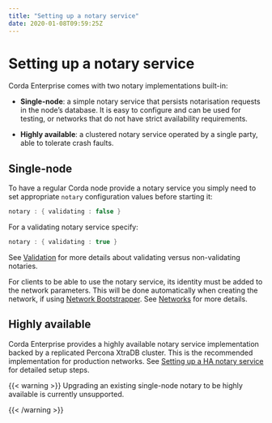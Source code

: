 ```yaml
---
title: "Setting up a notary service"
date: 2020-01-08T09:59:25Z
---
```



# Setting up a notary service
Corda Enterprise comes with two notary implementations built-in:


* **Single-node**: a simple notary service that persists notarisation requests in the node’s database. It is easy to configure
                    and can be used for testing, or networks that do not have strict availability requirements.


* **Highly available**: a clustered notary service operated by a single party, able to tolerate crash faults.



## Single-node
To have a regular Corda node provide a notary service you simply need to set appropriate `notary` configuration values
                before starting it:

```kotlin
notary : { validating : false }
```
For a validating notary service specify:

```kotlin
notary : { validating : true }
```
See [Validation](key-concepts-notaries.md#key-concepts-notaries-validation) for more details about validating versus non-validating notaries.

For clients to be able to use the notary service, its identity must be added to the network parameters. This will be
                done automatically when creating the network, if using [Network Bootstrapper](network-bootstrapper.md). See [Networks](corda-networks-index.md)
                for more details.


## Highly available
Corda Enterprise provides a highly available notary service implementation backed by a replicated Percona XtraDB cluster.
                This is the recommended implementation for production networks. See [Setting up a HA notary service](running-a-notary-cluster/toctree.md) for detailed
                setup steps.


{{< warning >}}
Upgrading an existing single-node notary to be highly available is currently unsupported.

{{< /warning >}}


